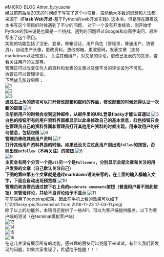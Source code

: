#MICRO-BLOG
*Athor_by:yusank*<br>
经过前前后后20天的时间终于写完了这个小项目，虽然绝大多数的思想和方法都来源于《**Flask Web开发**-基于Python的web开发实践》这本书，但是我在跟着这本书写这个项目的时候遇到了不少的问题，
对于一个没有开发经验，刚开始学Python的我来说是也算是一个挑战。遇到的问题经过Google和向高手询问，最终写出了这个项目。<br>
实现的功能包括了注册，登录，邮箱验证，用户角色（管理员，普通用户，协管员），自动生产头像，更改资料，更改邮箱，更改密码，发表文章（支持markdown以及预览）。
关注其他用户，对文章的评论，更改已发表的的文章，查看关注用户的文章等。<br>
管理员可以改变任何人的资料和发表的文章以及使不当的评论设为不可见。<br>
协管员可以管理评论。<br>
下面放几张效果图：<br>
![1](flasky-pic/index_for_stranger.png)<br>
![2](flasky-pic/login.png)<br>
![3](flasky-pic/register.png)<br>
**通过右上角的选项可以打开修改邮箱和密码的界面，修改邮箱的时候还得认证一次新的邮箱**
![4](flasky-pic/chage_mail.png)<br>
**注册新用户的时候会收到这种邮件，从邮件里的URL登录flasky才能认证通过**
![5](flasky-pic/confirm_email.png)<br>
**白色的按钮所有的用户资料界面都显示以此来修改自己的基本信息，红色按钮只会在管理员自己的资料界面和管理员打开其他用户资料的时候出现，用来改用户的任何信息，包括权限**
![6](flasky-pic/my_profile.png)<br>
**管理员修改其他用户资料**
![7](flasky-pic/edit_profile_by_admin.png)<br>
**打开其他用户资料界面的时候，如果还没关注过此用户则出现`Follow`的按钮，否则出现`Unfollow`（不再关注）的按钮**
![8](flasky-pic/followe_users.png)<br>
![9](flasky-pic/followed_users.png)<br>
**主页会有两个分页一个是`all`另一个是`Followers`，分别显示全部文章和关注的用户发表的文章（自己默认关注自己）<br>**
**下图的第四第五个文章就是通过markdown语法来写的，在上面的输入框输入文字，下面会自动出现预览框**
![10](flasky-pic/followed_users_posts.png)<br>
**管理员和协管员通过按下右上角的`moderate commnets`按钮（普通用户看不到此按钮）来管理评论，并给不当评论给予不显示**
![11](flasky-pic/moderate_comments.png)<br>
在前端用了bootstrap框架，因此在手机上看的效果可以如下<br>
![12](flasky-pic/Screenshot from 2016-11-23 17-03-11.png)<br>
除了以上的功能外，本项目还提供了一些API，可以为客户端提供服务。以下为客户端的测试（在terminal模拟客户端）<br>
![13](flasky-pic/get_post_by_api.png)<br>
![14](flasky-pic/get_profile_by_api.png)<br>
![15](flasky-pic/post_a_post_by_api.png)<br>
![16](flasky-pic/get_folloewd_user_post.png)<br>
在这儿并没有展示所有的功能，感兴趣的朋友可以克隆下来试试，有什么我们要发现的问题，如果大家发现了，希望给予提醒！！！
